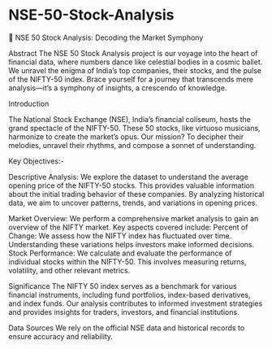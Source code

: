 # NSE-50-Stock-Analysis
🚀 NSE 50 Stock Analysis: Decoding the Market Symphony

Abstract
The NSE 50 Stock Analysis project is our voyage into the heart of financial data, where numbers dance like celestial bodies in a cosmic ballet. We unravel the enigma of India’s top companies, their stocks, and the pulse of the NIFTY-50 index. Brace yourself for a journey that transcends mere analysis—it’s a symphony of insights, a crescendo of knowledge.

Introduction

The National Stock Exchange (NSE), India’s financial coliseum, hosts the grand spectacle of the NIFTY-50. These 50 stocks, like virtuoso musicians, harmonize to create the market’s opus. Our mission? To decipher their melodies, unravel their rhythms, and compose a sonnet of understanding.

Key Objectives:-

Descriptive Analysis:
We explore the dataset to understand the average opening price of the NIFTY-50 stocks. This provides valuable information about the initial trading behavior of these companies.
By analyzing historical data, we aim to uncover patterns, trends, and variations in opening prices.

Market Overview:
We perform a comprehensive market analysis to gain an overview of the NIFTY market.
Key aspects covered include:
Percent of Change: We assess how the NIFTY index has fluctuated over time. Understanding these variations helps investors make informed decisions.
Stock Performance: We calculate and evaluate the performance of individual stocks within the NIFTY-50. This involves measuring returns, volatility, and other relevant metrics.

Significance
The NIFTY 50 index serves as a benchmark for various financial instruments, including fund portfolios, index-based derivatives, and index funds.
Our analysis contributes to informed investment strategies and provides insights for traders, investors, and financial institutions.

Data Sources
We rely on the official NSE data and historical records to ensure accuracy and reliability.


